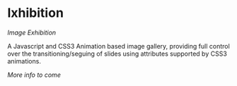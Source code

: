 # Ixhibition 
*Image Exhibition*

A Javascript and CSS3 Animation based image gallery, providing full control over the transitioning/seguing of slides using attributes supported by CSS3 animations.


*More info to come*
